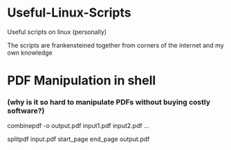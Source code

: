 # Useful-Linux-Scripts
Useful scripts on linux (personally)

The scripts are frankensteined together from corners of the internet and my own knowledge

# PDF Manipulation in shell
### (why is it so hard to manipulate PDFs without buying costly software?)
combinepdf -o output.pdf input1.pdf input2.pdf ...

splitpdf input.pdf start_page end_page output.pdf
